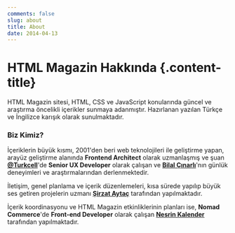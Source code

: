 ```yaml
---
comments: false
slug: about
title: About
date: 2014-04-13
---
```


# HTML Magazin Hakkında {.content-title}
HTML Magazin sitesi, HTML, CSS ve JavaScript konularında güncel ve araştırma öncelikli içerikler sunmaya adanmıştır. Hazırlanan yazılan Türkçe ve İngilizce karışık olarak sunulmaktadır.

### Biz Kimiz?
İçeriklerin büyük kısmı, 2001'den beri web teknolojileri ile geliştirme yapan, arayüz geliştirme alanında __Frontend Architect__ olarak uzmanlaşmış ve şuan __[@Turkcell](http://twitter.com/turkcell)__'de __Senior UX Developer__ olarak çalışan ve __[Bilal Çınarlı](http://bcinarli.com)__'nın günlük deneyimleri ve araştırmalarından derlenmektedir.

İletişim, genel planlama ve içerik düzenlemeleri, kısa sürede yapılıp büyük ses getiren projelerin uzmanı __[Şirzat Aytaç](http://sirz.at)__ tarafından yapılmaktadır.

İçerik koordinasyonu ve HTML Magazin etkinliklerinin planları ise, __Nomad Commerce__'de __Front-end Developer__ olarak çalışan __[Nesrin Kalender](https://twitter.com/nesrinkalender)__ tarafından yapılmaktadır.